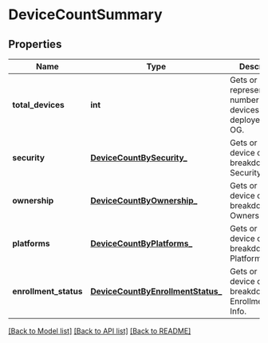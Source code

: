 # DeviceCountSummary

## Properties
Name | Type | Description | Notes
------------ | ------------- | ------------- | -------------
**total_devices** | **int** | Gets or sets represents total number of devices deployed in an OG. | [optional] 
**security** | [**DeviceCountBySecurity_**](DeviceCountBySecurity_.md) | Gets or sets device count breakdown by Security Info. | [optional] 
**ownership** | [**DeviceCountByOwnership_**](DeviceCountByOwnership_.md) | Gets or sets device count breakdown by Ownership Info. | [optional] 
**platforms** | [**DeviceCountByPlatforms_**](DeviceCountByPlatforms_.md) | Gets or sets device count breakdown by Platform Info. | [optional] 
**enrollment_status** | [**DeviceCountByEnrollmentStatus_**](DeviceCountByEnrollmentStatus_.md) | Gets or sets device count breakdown by EnrollmentStatus Info. | [optional] 

[[Back to Model list]](../README.md#documentation-for-models) [[Back to API list]](../README.md#documentation-for-api-endpoints) [[Back to README]](../README.md)


